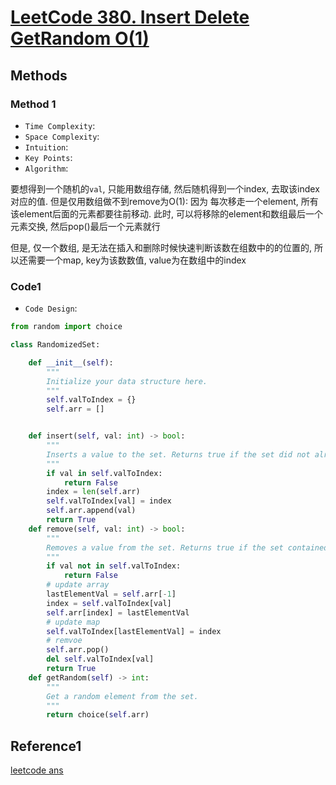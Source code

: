 # [LeetCode 380. Insert Delete GetRandom O(1)](https://leetcode-cn.com/problems/insert-delete-getrandom-o1/)

## Methods

### Method 1

* `Time Complexity`:
* `Space Complexity`:
* `Intuition`:
* `Key Points`:
* `Algorithm`:

要想得到一个随机的`val`, 只能用数组存储, 然后随机得到一个index, 去取该index对应的值.
但是仅用数组做不到remove为O(1): 因为 每次移走一个element, 所有该element后面的元素都要往前移动.
此时, 可以将移除的element和数组最后一个元素交换, 然后pop()最后一个元素就行

但是, 仅一个数组, 是无法在插入和删除时候快速判断该数在组数中的的位置的, 所以还需要一个map, key为该数数值, value为在数组中的index

### Code1

* `Code Design`:

```python
from random import choice

class RandomizedSet:

    def __init__(self):
        """
        Initialize your data structure here.
        """
        self.valToIndex = {}
        self.arr = []


    def insert(self, val: int) -> bool:
        """
        Inserts a value to the set. Returns true if the set did not already contain the specified element.
        """
        if val in self.valToIndex:
            return False
        index = len(self.arr)
        self.valToIndex[val] = index
        self.arr.append(val)
        return True
    def remove(self, val: int) -> bool:
        """
        Removes a value from the set. Returns true if the set contained the specified element.
        """
        if val not in self.valToIndex:
            return False
        # update array
        lastElementVal = self.arr[-1]
        index = self.valToIndex[val]
        self.arr[index] = lastElementVal
        # update map
        self.valToIndex[lastElementVal] = index
        # remvoe
        self.arr.pop()
        del self.valToIndex[val]
        return True
    def getRandom(self) -> int:
        """
        Get a random element from the set.
        """
        return choice(self.arr)
```

## Reference1

[leetcode ans](https://leetcode-cn.com/problems/insert-delete-getrandom-o1/solution/chang-shu-shi-jian-cha-ru-shan-chu-he-huo-qu-sui-j/)
